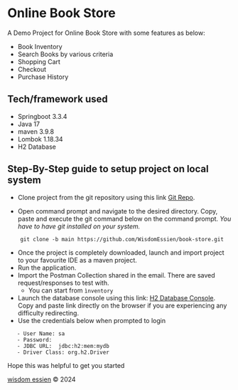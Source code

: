 # Online Book Store
A Demo Project for Online Book Store with some features as below:

- Book Inventory
- Search Books by various criteria
- Shopping Cart
- Checkout 
- Purchase History

## Tech/framework used

- Springboot 3.3.4
- Java 17
- maven 3.9.8
- Lombok 1.18.34
- H2 Database

## Step-By-Step guide to setup project on local system

- Clone project from the git repository using this link [Git Repo](https://github.com/WisdomEssien/book-store.git).

- Open command prompt and navigate to the desired directory. Copy, paste and execute the git command below on the command prompt.
  _You have to have git installed on your system._

```
	git clone -b main https://github.com/WisdomEssien/book-store.git
```

- Once the project is completely downloaded, launch and import project to your favourite IDE as a maven project.
- Run the application.
- Import the Postman Collection shared in the email. There are saved request/responses to test with.
  - You can start from ``ìnventory``
- Launch the database console using this link: [H2 Database Console](http://localhost:7788/h2-console/).
  Copy and paste link directly on the browser if you are experiencing any difficulty redirecting.
- Use the credentials below when prompted to login

```
   - User Name: sa
   - Password:
   - JDBC URL:	jdbc:h2:mem:mydb
   - Driver Class: org.h2.Driver
```

Hope this was helpful to get you started

[wisdom essien](https://github.com/WisdomEssien/book-store.git) © 2024 

